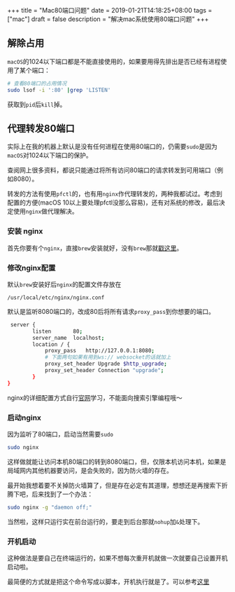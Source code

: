 +++
title = "Mac80端口问题"
date = 2019-01-21T14:18:25+08:00
tags = ["mac"]
draft = false
description = "解决mac系统使用80端口问题"
+++

## 解除占用

`macOS`的1024以下端口都是不能直接使用的，如果要用得先排出是否已经有进程使用了某个端口：

``` sh
# 查看80端口的占用情况
sudo lsof -i ':80' |grep 'LISTEN'
```

获取到`pid`后`kill`掉。

## 代理转发80端口

实际上在我的机器上默认是没有任何进程在使用80端口的，仍需要`sudo`是因为`macOS`对1024以下端口的保护。

查阅网上很多资料，都说只能通过将所有访问80端口的请求转发到可用端口（例如8080）。

转发的方法有使用`pfctl`的，也有用`nginx`作代理转发的，两种我都试过。考虑到配置的方便(macOS 10以上要处理pfctl没那么容易)，还有对系统的修改，最后决定使用`nginx`做代理解决。

### 安装 nginx

首先你要有个`nginx`，直接`brew`安装就好，没有`brew`那就[戳这里](https://brew.sh/index_zh-cn)。

### 修改nginx配置

默认`brew`安装好后`nginx`的配置文件存放在
```
/usr/local/etc/nginx/nginx.conf
```

默认是监听8080端口的，改成80后将所有请求`proxy_pass`到你想要的端口。

``` sh
 server {
        listen       80;
        server_name  localhost;
        location / {
            proxy_pass   http://127.0.0.1:8080;
            # 下面两句如果有用到ws:// websocket的话就加上
            proxy_set_header Upgrade $http_upgrade;
            proxy_set_header Connection "upgrade";
        }
}
```
nginx的详细配置方式自行[官网](https://nginx.org/en/docs/)学习，不能面向搜索引擎编程哦～

### 启动nginx

因为监听了80端口，启动当然需要`sudo`
``` sh
sudo nginx
```
这样做就能让访问本机80端口的转到8080端口，但，仅限本机访问本机，如果是局域网内其他机器要访问，是会失败的，因为防火墙的存在。

最开始我想着要不关掉防火墙算了，但是存在必定有其道理，想想还是再搜索下折腾下吧，后来找到了一个办法：

``` sh
sudo nginx -g "daemon off;"
```

当然啦，这样只运行实在前台运行的，要走到后台那就`nohup`加`&`处理下。

### 开机启动

这种做法是要自己在终端运行的，如果不想每次重开机就做一次就要自己设置开机启动啦。

最简便的方式就是把这个命令写成以脚本，开机执行就是了。可以参考[这里](http://makaiqian.com/setting-boot/)

